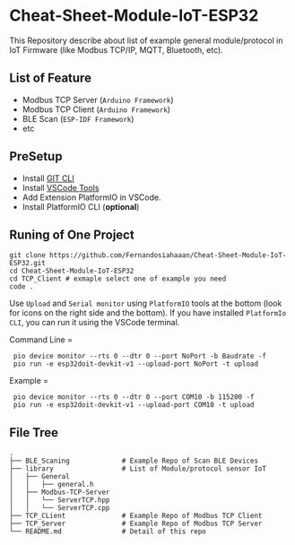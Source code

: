 # Cheat-Sheet-Module-IoT-ESP32

This Repository describe about list of example general module/protocol in IoT Firmware (like Modbus TCP/IP, MQTT, Bluetooth, etc).

## List of Feature

- Modbus TCP Server (`Arduino Framework`)
- Modbus TCP Client (`Arduino Framework`)
- BLE Scan (`ESP-IDF Framework`)
- etc

## PreSetup

- Install [GIT CLI](https://git-scm.com/downloads)
- Install [VSCode Tools](https://code.visualstudio.com/download)
- Add Extension PlatformIO in VSCode.
- Install PlatformIO CLI (**optional**)

## Runing of One Project

```
git clone https://github.com/Fernandosiahaaan/Cheat-Sheet-Module-IoT-ESP32.git
cd Cheat-Sheet-Module-IoT-ESP32
cd TCP_Client # exmaple select one of example you need
code .
```

Use `Upload` and `Serial monitor` using `PlatformIO` tools at the bottom (look for icons on the right side and the bottom). If you have installed `PlatformIo CLI`, you can run it using the VSCode terminal.

Command Line =

```
 pio device monitor --rts 0 --dtr 0 --port NoPort -b Baudrate -f
 pio run -e esp32doit-devkit-v1 --upload-port NoPort -t upload
```

Example =

```
 pio device monitor --rts 0 --dtr 0 --port COM10 -b 115200 -f
 pio run -e esp32doit-devkit-v1 --upload-port COM10 -t upload
```

## File Tree

```
.
├── BLE_Scaning             # Example Repo of Scan BLE Devices
├── library                 # List of Module/protocol sensor IoT
│   ├── General
│   │   ├── general.h
│   ├── Modbus-TCP-Server
│   │   └── ServerTCP.hpp
│   │   └── ServerTCP.cpp
├── TCP_CLient              # Example Repo of Modbus TCP Client
├── TCP_Server              # Example Repo of Modbus TCP Server
└── README.md               # Detail of this repo

```
